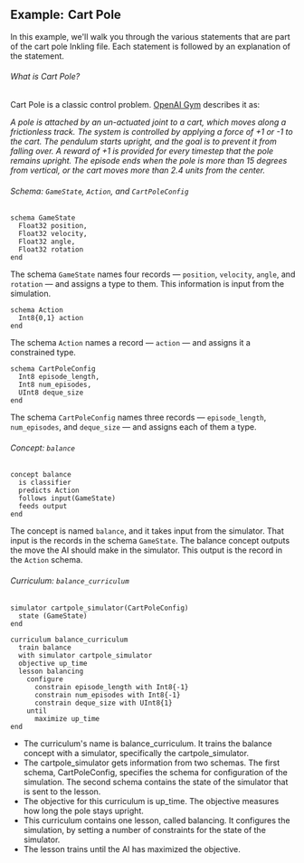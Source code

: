 ## Example: Cart Pole

In this example, we'll walk you through the various statements that are part of the cart pole Inkling file. Each statement is followed by an explanation of the statement.

###### What is Cart Pole?

Cart Pole is a classic control problem. [OpenAI Gym][1] describes it as:

_A pole is attached by an un-actuated joint to a cart, which moves along a frictionless track. The system is controlled by applying a force of +1 or -1 to the cart. The pendulum starts upright, and the goal is to prevent it from falling over. A reward of +1 is provided for every timestep that the pole remains upright. The episode ends when the pole is more than 15 degrees from vertical, or the cart moves more than 2.4 units from the center._

###### Schema: `GameState`, `Action`, and `CartPoleConfig`

```inkling
schema GameState
  Float32 position,
  Float32 velocity,
  Float32 angle,
  Float32 rotation
end
```

The schema `GameState` names four records — `position`, `velocity`, `angle`, and `rotation` — and assigns a type to them. This information is input from the simulation.

```inkling
schema Action
  Int8{0,1} action
end
```

The schema `Action` names a record — `action` —  and assigns it a constrained type.

```inkling
schema CartPoleConfig
  Int8 episode_length,
  Int8 num_episodes,
  UInt8 deque_size
end
```

 The schema `CartPoleConfig` names three records — `episode_length`, `num_episodes`, and `deque_size` — and assigns each of them a type.

###### Concept: `balance`

```inkling
concept balance
  is classifier
  predicts Action
  follows input(GameState)
  feeds output
end
```

The concept is named `balance`, and it takes input from the simulator. That input is the records in the schema `GameState`. The balance concept outputs the move the AI should make in the simulator. This output is the record in the `Action` schema.

###### Curriculum: `balance_curriculum`

```inkling
simulator cartpole_simulator(CartPoleConfig)
  state (GameState)
end

curriculum balance_curriculum
  train balance
  with simulator cartpole_simulator
  objective up_time
  lesson balancing
    configure
      constrain episode_length with Int8{-1}
      constrain num_episodes with Int8{-1}
      constrain deque_size with UInt8{1}
    until
      maximize up_time
end
```

* The curriculum's name is balance_curriculum. It trains the balance concept with a simulator, specifically the cartpole_simulator.
* The cartpole_simulator gets information from two schemas. The first schema, CartPoleConfig, specifies the schema for configuration of the simulation. The second schema contains the state of the simulator that is sent to the lesson.
* The objective for this curriculum is up_time. The objective measures how long the pole stays upright.
* This curriculum contains one lesson, called balancing. It configures the simulation, by setting a number of constraints for the state of the simulator.
* The lesson trains until the AI has maximized the objective.

[1]: https://gym.openai.com/envs/CartPole-v1
